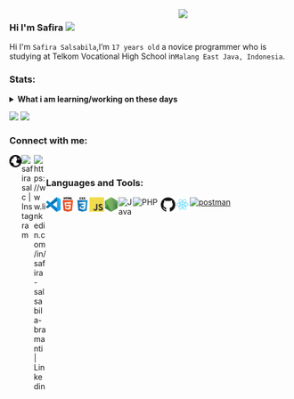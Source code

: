 <img align='right' src='https://user-images.githubusercontent.com/5713670/87202985-820dcb80-c2b6-11ea-9f56-7ec461c497c3.gif' width='200'>

### Hi I'm Safira <img src="https://media.giphy.com/media/hvRJCLFzcasrR4ia7z/giphy.gif" width="25px">

Hi I'm `Safira Salsabila`,I’m `17 years old` a novice programmer who is studying at Telkom Vocational High School in`Malang East Java, Indonesia`.

### Stats:
<details>
 <summary><strong>What i am learning/working on these days</strong></summary>
    - 🔭 I’m currently studying at SMK Telkom Malang </br>
    - 🌱 I’m currently learning Node.js </br>
    - 💬 Ask me about anything.</br>
    - 📫 How to reach me: <a href="safira_salsabila_29rpl@student.smktelkom-mlg.sch.id">Email me!</a>  </br>
    - 😄 Pronouns: She/Her </br>
</details>
<p>
    <img src="https://github-readme-stats.vercel.app/api?username=safirasal&hide=contribs,prs&show_icons=true&hide_border=true&title_color=000" />
    <img src="https://github-readme-stats.vercel.app/api/top-langs/?username=safirasal&layout=compact" height=180 />
</p>

### Connect with me:


[<img align="left" alt="https://github.com/safirasal" width="22px" src="https://raw.githubusercontent.com/iconic/open-iconic/master/svg/globe.svg" />][website]
[<img align="left" alt="safirasalc | Instagram" width="22px" src="https://cdn.jsdelivr.net/npm/simple-icons@v3/icons/instagram.svg" />][instagram]
[<img align="left" alt="https://www.linkedin.com/in/safira-salsabila-bramanti | Linkedin" width="22px" src="https://cdn.jsdelivr.net/npm/simple-icons@v3/icons/linkedin.svg" />][linkedin]

<br />

### Languages and Tools:
<img align="left" alt="Visual Studio Code" width="26px" src="https://raw.githubusercontent.com/github/explore/80688e429a7d4ef2fca1e82350fe8e3517d3494d/topics/visual-studio-code/visual-studio-code.png" />
<img align="left" alt="HTML5" width="26px" src="https://raw.githubusercontent.com/github/explore/80688e429a7d4ef2fca1e82350fe8e3517d3494d/topics/html/html.png" />
<img align="left" alt="CSS3" width="26px" src="https://raw.githubusercontent.com/github/explore/80688e429a7d4ef2fca1e82350fe8e3517d3494d/topics/css/css.png" />
<img align="left" alt="JavaScript" width="26px" src="https://raw.githubusercontent.com/github/explore/80688e429a7d4ef2fca1e82350fe8e3517d3494d/topics/javascript/javascript.png" />
<img align="left" alt="Node.js" width="26px" src="https://raw.githubusercontent.com/github/explore/80688e429a7d4ef2fca1e82350fe8e3517d3494d/topics/nodejs/nodejs.png" />
<img align="left" alt="Java" width="26px" src="https://raw.githubusercontent.com/jmnote/z-icons/master/svg/java.svg" />
<img align="left" alt="PHP" width="50px" src="https://raw.githubusercontent.com/jmnote/z-icons/master/svg/php.svg" />

<img align="left" alt="GitHub" width="26px" src="https://raw.githubusercontent.com/github/explore/78df643247d429f6cc873026c0622819ad797942/topics/github/github.png" />
<img align="left" alt="HTML5" width="26px" src="https://raw.githubusercontent.com/github/explore/80688e429a7d4ef2fca1e82350fe8e3517d3494d/topics/react/react.png" />
</a> <a href="https://postman.com" target="_blank" rel="noreferrer"> <img src="https://www.vectorlogo.zone/logos/getpostman/getpostman-icon.svg" alt="postman" width="26px" height="26px"/> </a>
<br />
<br />

[instagram]: https://www.instagram.com/safirasalc/
[website]: https://github.com/safirasal
[linkedin]: https://www.linkedin.com/in/safira-salsabila-bramanti
